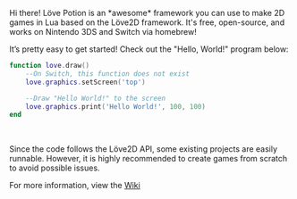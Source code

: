 <p>
	Hi there! Löve Potion is an *awesome* framework you can use to make 2D games in Lua based on the Löve2D framework. 
	It's free, open-source, and works on Nintendo 3DS and Switch via homebrew!
</p>

<p>
It’s pretty easy to get started! Check out the "Hello, World!" program below:
</p>

```lua
function love.draw()
    --On Switch, this function does not exist
    love.graphics.setScreen('top')

    --Draw "Hello World!" to the screen
    love.graphics.print('Hello World!', 100, 100)
end
```
<br>
<p>Since the code follows the Löve2D API, some existing projects are easily runnable.
However, it is highly recommended to create games from scratch to avoid possible issues.
</p>

<p>
	For more information, view the <a href="https://github.com/TurtleP/LovePotion/wiki">Wiki</a>
</p>
